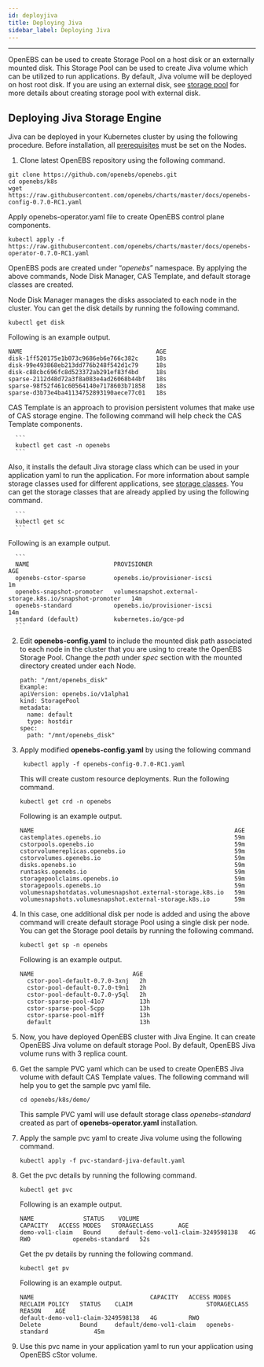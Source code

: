 ```yaml
---
id: deployjiva
title: Deploying Jiva
sidebar_label: Deploying Jiva
---
```

------

OpenEBS can be used to create Storage Pool on a host disk or an externally mounted disk. This Storage Pool can be used to create Jiva volume which can be utilized to run applications. By default, Jiva volume will be deployed on host root disk. If you are using an external disk, see [storage pool](/docs/next/setupstoragepools.html) for more details about creating storage pool with external disk. 

## Deploying Jiva Storage Engine

Jiva can be deployed in your Kubernetes cluster by using the following procedure. Before installation, all [prerequisites](/docs/next/prerequisites.html) must be set on the Nodes. 

1. Clone latest OpenEBS repository using the following command.

  ```
  git clone https://github.com/openebs/openebs.git
  cd openebs/k8s
  wget https://raw.githubusercontent.com/openebs/charts/master/docs/openebs-config-0.7.0-RC1.yaml
  ```

  Apply openebs-operator.yaml file to create OpenEBS control plane components. 

  ```
  kubectl apply -f https://raw.githubusercontent.com/openebs/charts/master/docs/openebs-operator-0.7.0-RC1.yaml
  ```

  OpenEBS pods are created under “*openebs*” namespace. By applying the above commands, Node Disk Manager, CAS Template, and default storage classes are created. 

  Node Disk Manager manages the disks associated to each node in the cluster. You can get the disk details by running the following command.

  ```
  kubectl get disk
  ```

  Following is an example output.

  ```
  NAME                                      AGE
  disk-1ff520175e1b073c9686eb6e766c382c     18s
  disk-99e493868eb213dd776b248f542d1c79     18s
  disk-c88cbc696fc8d523372ab291ef83f4bd     18s
  sparse-2112d48d72a3f8a083e4ad26068b44bf   18s
  sparse-98f52f461c60564140e7178603b71858   18s
  sparse-d3b73e4ba41134752893190aece77c01   18s
  ```

   CAS Template is an approach to provision persistent volumes that make use of CAS storage engine. The following command will help check the CAS Template components.

      ```
      kubectl get cast -n openebs
      ```

   Also, it installs the default Jiva storage class which can be used in your application yaml to run the application. For more information about sample storage classes used for different applications, see [storage classes](/docs/next/setupstorageclasses.html). You can get the storage classes that are already applied by using the following command.

      ```
      kubectl get sc
      ```

   Following is an example output.

      ```
      NAME                        PROVISIONER                                                AGE
      openebs-cstor-sparse        openebs.io/provisioner-iscsi                               1m
      openebs-snapshot-promoter   volumesnapshot.external-storage.k8s.io/snapshot-promoter   14m
      openebs-standard            openebs.io/provisioner-iscsi                               14m
      standard (default)          kubernetes.io/gce-pd  
      ```

2. Edit **openebs-config.yaml** to include the mounted disk path associated to each node in the cluster that you are using to create the OpenEBS Storage Pool. Change the *path* under *spec* section with the mounted directory created under each Node.

      ```
      path: "/mnt/openebs_disk"
      Example:
      apiVersion: openebs.io/v1alpha1
      kind: StoragePool
      metadata:
        name: default
        type: hostdir
      spec:
        path: "/mnt/openebs_disk"
      ```

3. Apply modified **openebs-config.yaml** by using the following command

      ```
       kubectl apply -f openebs-config-0.7.0-RC1.yaml
      ```

    This will create custom resource deployments. Run the following command.

      ```
      kubectl get crd -n openebs
      ```

      Following is an example output.

      ```
      NAME                                                         AGE
      castemplates.openebs.io                                      59m
      cstorpools.openebs.io                                        59m
      cstorvolumereplicas.openebs.io                               59m
      cstorvolumes.openebs.io                                      59m
      disks.openebs.io                                             59m
      runtasks.openebs.io                                          59m
      storagepoolclaims.openebs.io                                 59m
      storagepools.openebs.io                                      59m
      volumesnapshotdatas.volumesnapshot.external-storage.k8s.io   59m
      volumesnapshots.volumesnapshot.external-storage.k8s.io       59m
      ```

4. In this case, one additional disk per node is added and using the above command will create default
      storage Pool using a single disk per node. You can get the Storage pool details by running the following command. 

      ```
      kubectl get sp -n openebs
      ```

      Following is an example output.

      ```
      NAME                            AGE
      	cstor-pool-default-0.7.0-3xnj   2h
      	cstor-pool-default-0.7.0-t9n1   2h
      	cstor-pool-default-0.7.0-y5ql   2h
      	cstor-sparse-pool-41o7          13h
      	cstor-sparse-pool-5cpp          13h
      	cstor-sparse-pool-m1ff          13h
      	default                         13h
      ```

5. Now, you have deployed OpenEBS cluster with Jiva Engine. It can create OpenEBS Jiva volume on default storage Pool. By default, OpenEBS Jiva volume runs with 3 replica count. 

6. Get the sample PVC yaml which can be used to create OpenEBS Jiva volume with default CAS Template values. The following command will help you to get the sample pvc yaml file.

      ```
      cd openebs/k8s/demo/
      ```

      This sample PVC yaml will use default storage class *openebs-standard* created as part of **openebs-operator.yaml** installation.

7. Apply the sample pvc yaml to create Jiva volume using the following command.

      ```
      kubectl apply -f pvc-standard-jiva-default.yaml
      ```

8. Get the pvc details by running the following command.

      ```
      kubectl get pvc
      ```

      Following is an example output.

      ```
      NAME              STATUS    VOLUME                               CAPACITY   ACCESS MODES   STORAGECLASS       AGE
      demo-vol1-claim   Bound     default-demo-vol1-claim-3249598138   4G         RWO            openebs-standard   52s
      ```

      Get the pv details by running the following command.

      ```
      kubectl get pv
      ```

      Following is an example output.

      ```
      NAME                                 CAPACITY   ACCESS MODES   RECLAIM POLICY   STATUS    CLAIM                     STORAGECLASS       REASON    AGE
      default-demo-vol1-claim-3249598138   4G         RWO            Delete           Bound     default/demo-vol1-claim   openebs-standard             45m
      ```

9. Use this pvc name in your application yaml to run your application using OpenEBS cStor volume.



<!-- Hotjar Tracking Code for https://docs.openebs.io -->
<script>
   (function(h,o,t,j,a,r){
       h.hj=h.hj||function(){(h.hj.q=h.hj.q||[]).push(arguments)};
       h._hjSettings={hjid:785693,hjsv:6};
       a=o.getElementsByTagName('head')[0];
       r=o.createElement('script');r.async=1;
       r.src=t+h._hjSettings.hjid+j+h._hjSettings.hjsv;
       a.appendChild(r);
   })(window,document,'https://static.hotjar.com/c/hotjar-','.js?sv=');
</script>

